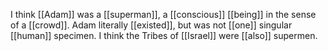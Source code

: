 I think [[Adam]] was a [[superman]], a [[conscious]] [[being]] in the sense of a [[crowd]]. Adam literally [[existed]], but was not [[one]] singular [[human]] specimen. I think the Tribes of [[Israel]] were [[also]] supermen.
